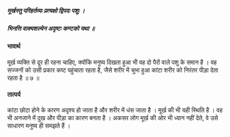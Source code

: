 ##### मूर्खस्तु परिहर्तव्यः प्रत्यक्षो द्विपदः पशुः ।
##### भिनत्ति वाक्यशल्येन अदृष्टः कण्टको यथा ॥

#### भावार्थ

मूर्ख व्यक्ति से दूर ही रहना चाहिए, क्योंकि मनुष्य दिखता हुआ भी वह दो पैरों वाले पशु के समान है । वह सज्जनों को उसी प्रकार कष्ट पहुंचाता रहता है, जैसे शरीर में चुभा हुआ कांटा शरीर को निरंतर पीड़ा देता रहता है ॥ ७ ॥

#### तात्पर्य

कांटा छोटा होने के कारण अदृश्य हो जाता है और शरीर में धंस जाता है । मूर्ख की भी यही स्थिति है । वह भी अनजाने में दुख और पीड़ा का कारण बनता है । अकसर लोग मूर्ख की ओर भी ध्यान नहीं देते, वे उसे साधारण मनुष्य ही समझते हैं ।